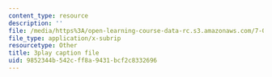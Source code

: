 ```yaml
---
content_type: resource
description: ''
file: /media/https%3A/open-learning-course-data-rc.s3.amazonaws.com/7-014-introductory-biology-spring-2005/9852344b542cff8a9431bcf2c8332696_BhS5s1T1as8.srt
file_type: application/x-subrip
resourcetype: Other
title: 3play caption file
uid: 9852344b-542c-ff8a-9431-bcf2c8332696
---
```

